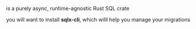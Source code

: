 
is a purely async, runtime-agnostic Rust SQL crate

you will want to install **sqlx-cli**, which 
willl help you manage your migrations 


